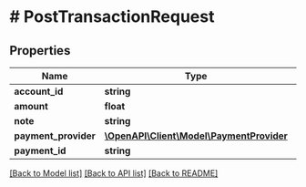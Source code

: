 # # PostTransactionRequest

## Properties

Name | Type | Description | Notes
------------ | ------------- | ------------- | -------------
**account_id** | **string** |  |
**amount** | **float** |  |
**note** | **string** |  | [optional]
**payment_provider** | [**\OpenAPI\Client\Model\PaymentProvider**](PaymentProvider.md) |  | [optional]
**payment_id** | **string** |  | [optional]

[[Back to Model list]](../../README.md#models) [[Back to API list]](../../README.md#endpoints) [[Back to README]](../../README.md)
